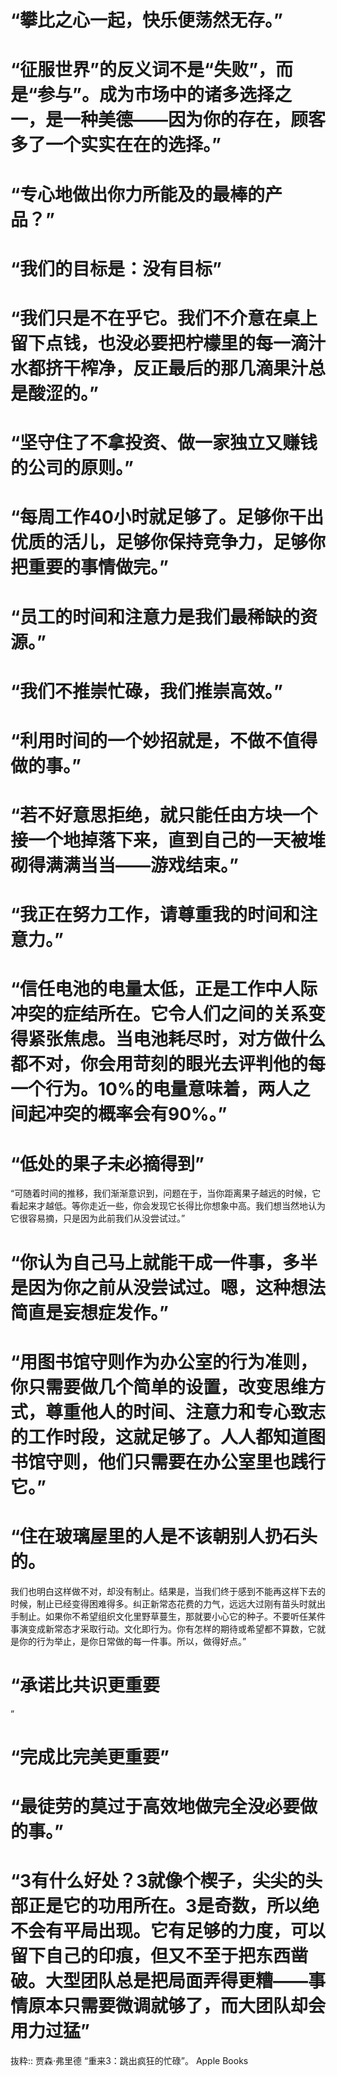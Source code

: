 # “攀比之心一起，快乐便荡然无存。”

# “征服世界”的反义词不是“失败”，而是“参与”。成为市场中的诸多选择之一，是一种美德——因为你的存在，顾客多了一个实实在在的选择。”

# “专心地做出你力所能及的最棒的产品？”

# “我们的目标是：没有目标”

# “我们只是不在乎它。我们不介意在桌上留下点钱，也没必要把柠檬里的每一滴汁水都挤干榨净，反正最后的那几滴果汁总是酸涩的。”

# “坚守住了不拿投资、做一家独立又赚钱的公司的原则。”

# “每周工作40小时就足够了。足够你干出优质的活儿，足够你保持竞争力，足够你把重要的事情做完。”

# “员工的时间和注意力是我们最稀缺的资源。”

# “我们不推崇忙碌，我们推崇高效。”

# “利用时间的一个妙招就是，不做不值得做的事。”

# “若不好意思拒绝，就只能任由方块一个接一个地掉落下来，直到自己的一天被堆砌得满满当当——游戏结束。”

# “我正在努力工作，请尊重我的时间和注意力。”

# “信任电池的电量太低，正是工作中人际冲突的症结所在。它令人们之间的关系变得紧张焦虑。当电池耗尽时，对方做什么都不对，你会用苛刻的眼光去评判他的每一个行为。10%的电量意味着，两人之间起冲突的概率会有90%。”

# “低处的果子未必摘得到”

“可随着时间的推移，我们渐渐意识到，问题在于，当你距离果子越远的时候，它看起来才越低。等你走近一些，你会发现它长得比你想象中高。我们想当然地认为它很容易摘，只是因为此前我们从没尝试过。”

# “你认为自己马上就能干成一件事，多半是因为你之前从没尝试过。嗯，这种想法简直是妄想症发作。”

# “用图书馆守则作为办公室的行为准则，你只需要做几个简单的设置，改变思维方式，尊重他人的时间、注意力和专心致志的工作时段，这就足够了。人人都知道图书馆守则，他们只需要在办公室里也践行它。”

# “住在玻璃屋里的人是不该朝别人扔石头的。
我们也明白这样做不对，却没有制止。结果是，当我们终于感到不能再这样下去的时候，制止已经变得困难得多。纠正新常态花费的力气，远远大过刚有苗头时就出手制止。如果你不希望组织文化里野草蔓生，那就要小心它的种子。不要听任某件事演变成新常态才采取行动。文化即行为。你有怎样的期待或希望都不算数，它就是你的行为举止，是你日常做的每一件事。所以，做得好点。”

# “承诺比共识更重要
”
# “完成比完美更重要”

# “最徒劳的莫过于高效地做完全没必要做的事。”

# “3有什么好处？3就像个楔子，尖尖的头部正是它的功用所在。3是奇数，所以绝不会有平局出现。它有足够的力度，可以留下自己的印痕，但又不至于把东西凿破。大型团队总是把局面弄得更糟——事情原本只需要微调就够了，而大团队却会用力过猛”

抜粋:: 贾森·弗里德  “重来3：跳出疯狂的忙碌”。 Apple Books  


